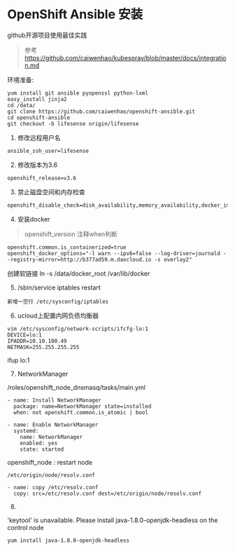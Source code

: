 # OpenShift Ansible 安装

github开源项目使用最佳实践

> 参考 https://github.com/caiwenhao/kubespray/blob/master/docs/integration.md



环境准备:

```
yum install git ansible pyopenssl python-lxml
easy_install jinja2
cd /data/
git clone https://github.com/caiwenhao/openshift-ansible.git
cd openshift-ansible
git checkout -b lifesense origin/lifesense
```

1. 修改远程用户名
```
ansible_ssh_user=lifesense
```

2.  修改版本为3.6 
```
openshift_release=v3.6
```

3. 禁止磁盘空间和内存检查
```
openshift_disable_check=disk_availability,memory_availability,docker_image_availability

```

4. 安装docker

> openshift_version 注释when判断 

```
openshift.common.is_containerized=true
openshift_docker_options="-l warn --ipv6=false --log-driver=journald --registry-mirror=http://b377ad59.m.daocloud.io -s overlay2"
```
创建软链接
ln -s /data/docker_root /var/lib/docker


5. /sbin/service iptables restart

```
新增一空行 /etc/sysconfig/iptables
```

6. ucloud上配置内网负债均衡器

```
vim /etc/sysconfig/network-scripts/ifcfg-lo:1
DEVICE=lo:1
IPADDR=10.10.100.49
NETMASK=255.255.255.255
```
ifup lo:1


7. NetworkManager

/roles/openshift_node_dnsmasq/tasks/main.yml
```
- name: Install NetworkManager
  package: name=NetworkManager state=installed
  when: not openshift.common.is_atomic | bool

- name: Enable NetworkManager
  systemd:
    name: NetworkManager
    enabled: yes
    state: started
```

openshift_node : restart node
```
/etc/origin/node/resolv.conf
```

```
- name: copy /etc/resolv.conf
  copy: src=/etc/resolv.conf dest=/etc/origin/node/resolv.conf
```


8. 
'keytool' is unavailable. Please install java-1.8.0-openjdk-headless on the control node

```
yum install java-1.8.0-openjdk-headless
```